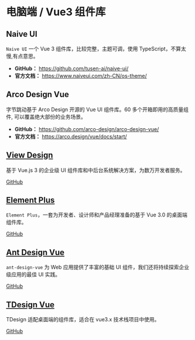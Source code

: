 # 电脑端 / Vue3 组件库

## Naive UI

 `Naive UI` 一个 Vue 3 组件库，比较完整，主题可调，使用 TypeScript，不算太慢,有点意思。

- **GitHub：** https://github.com/tusen-ai/naive-ui/
- **官方文档：** https://www.naiveui.com/zh-CN/os-theme/

## Arco Design Vue

 字节跳动基于 Arco Design 开源的 Vue UI 组件库。60 多个开箱即用的高质量组件, 可以覆盖绝大部份的业务场景。

- **GitHub：** https://github.com/arco-design/arco-design-vue/
- **官方文档：** https://arco.design/vue/docs/start/

## [View Design](https://www.iviewui.com/)

基于 Vue.js 3 的企业级 UI 组件库和中后台系统解决方案，为数万开发者服务。

[GitHub](https://github.com/view-design/ViewUIPlus/) 

## [Element Plus](https://element-plus.org/zh-CN/)

`Element Plus`，一套为开发者、设计师和产品经理准备的基于 Vue 3.0 的桌面端组件库。

[GitHub](https://github.com/element-plus/element-plus/)

## [Ant Design Vue](https://antdv.com/components/overview-cn/)

`ant-design-vue` 为 Web 应用提供了丰富的基础 UI 组件，我们还将持续探索企业级应用的最佳 UI 实践。

[GitHub](https://github.com/vueComponent/ant-design-vue/)

## [TDesign Vue](https://tdesign.tencent.com/vue/overview/)

TDesign 适配桌面端的组件库，适合在 vue3.x 技术栈项目中使用。

[GitHub]( https://github.com/Tencent/tdesign-vue/) 
